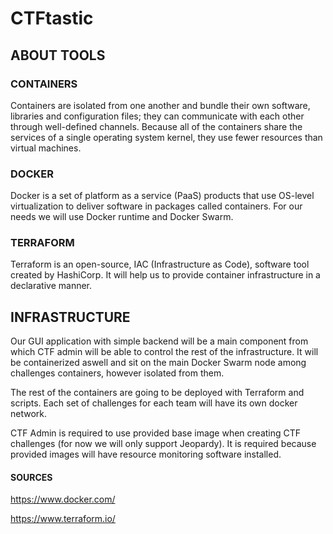 # CTFtastic

## ABOUT TOOLS

### CONTAINERS

Containers are isolated from one another and bundle their own software, libraries and configuration files; they can communicate with each other through well-defined channels. Because all of the containers share the services of a single operating system kernel, they use fewer resources than virtual machines.

### DOCKER

Docker is a set of platform as a service (PaaS) products that use OS-level virtualization to deliver software in packages called containers. For our needs we will use Docker runtime and Docker Swarm.

### TERRAFORM

Terraform is an open-source, IAC (Infrastructure as Code), software tool created by HashiCorp. It will help us to provide container infrastructure in a declarative manner.

## INFRASTRUCTURE

Our GUI application with simple backend will be a main component from which CTF admin will be able to control the rest of the infrastructure. It will be containerized aswell and sit on the main Docker Swarm node among challenges containers, however isolated from them.

The rest of the containers are going to be deployed with Terraform and scripts. Each set of challenges for each team will have its own docker network.

CTF Admin is required to use provided base image when creating CTF challenges (for now we will only support Jeopardy). It is required because provided images will have resource monitoring software installed.

#### SOURCES

https://www.docker.com/

https://www.terraform.io/
